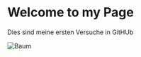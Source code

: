 # Welcome to my Page
Dies sind meine ersten Versuche in GitHUb

![Baum](https://media.istockphoto.com/id/1446445400/de/foto/kind-mit-der-natur-verbinden.jpg?s=2048x2048&w=is&k=20&c=aFhY0uYpUmmrUOSQr3Kc_ee-QTkwAFqNM0ljkq7ZkKc=)
